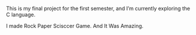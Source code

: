 This is my final project for the first semester, and I’m currently exploring the C language.

I made Rock Paper Scisccer Game. And It Was Amazing.
